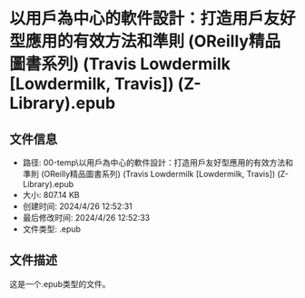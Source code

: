 ﻿# 以用戶為中心的軟件設計：打造用戶友好型應用的有效方法和準則 (OReilly精品圖書系列) (Travis Lowdermilk [Lowdermilk, Travis]) (Z-Library).epub

## 文件信息
- 路径: 00-temp\以用戶為中心的軟件設計：打造用戶友好型應用的有效方法和準則 (OReilly精品圖書系列) (Travis Lowdermilk [Lowdermilk, Travis]) (Z-Library).epub
- 大小: 807.14 KB
- 创建时间: 2024/4/26 12:52:31
- 最后修改时间: 2024/4/26 12:52:33
- 文件类型: .epub

## 文件描述
这是一个.epub类型的文件。

